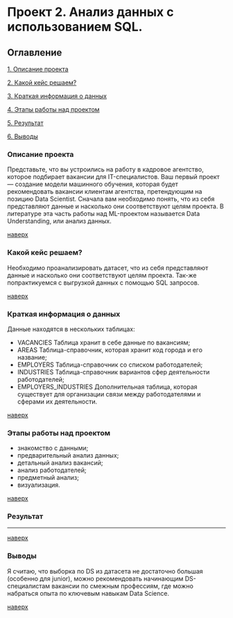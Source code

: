# Проект 2. Анализ данных с использованием SQL.

## Оглавление
[1. Описание проекта](https://github.com/Dennniskoo/data_science/tree/main/Project_2/README.md#Описание-проекта)

[2. Какой кейс решаем?](https://github.com/Dennniskoo/data_science/tree/main/Project_2/README.md#Какой-кейс-решаем)

[3. Краткая информация о данных](https://github.com/Dennniskoo/data_science/tree/main/Project_2/README.md#Краткая-информация-о-данных)

[4. Этапы работы над проектом](https://github.com/Dennniskoo/data_science/tree/main/Project_2/README.md#Этапы-работы-над-проектом)

[5. Результат](https://github.com/Dennniskoo/data_science/tree/main/Project_2/README.md#Результат)

[6. Выводы](https://github.com/Dennniskoo/data_science/tree/main/Project_2/README.md#Выводы)

### Описание проекта

Представьте, что вы устроились на работу в кадровое агентство, которое подбирает вакансии для IT-специалистов. Ваш первый проект — создание модели машинного обучения, которая будет рекомендовать вакансии клиентам агентства, претендующим на позицию Data Scientist. Сначала вам необходимо понять, что из себя представляют данные и насколько они соответствуют целям проекта. В литературе эта часть работы над ML-проектом называется Data Understanding, или анализ данных.

[наверх](https://github.com/Dennniskoo/data_science/tree/main/Project_2/README.md#Оглавление)

### Какой кейс решаем?

Необходимо проанализировать датасет, что из себя представляют данные и насколько они соответствуют целям проекта. Так-же попрактикуемся с выгрузкой данных с помощью SQL запросов.

[наверх](https://github.com/Dennniskoo/data_science/tree/main/Project_2/README.md#Оглавление)


### Краткая информация о данных

Данные находятся в нескольких таблицах: 

* VACANCIES  Таблица хранит в себе данные по вакансиям;
* AREAS  Таблица-справочник, которая хранит код города и его название;
* EMPLOYERS  Таблица-справочник со списком работодателей;
* INDUSTRIES  Таблица-справочник вариантов сфер деятельности работодателей;
* EMPLOYERS_INDUSTRIES  Дополнительная таблица, которая существует для организации связи между работодателями и сферами их деятельности.

[наверх](https://github.com/Dennniskoo/data_science/tree/main/Project_2/README.md#Оглавление)

### Этапы работы над проектом

* знакомство с данными;
* предварительный анализ данных;
* детальный анализ вакансий;
* анализ работодателей;
* предметный анализ;
* визуализация.

[наверх](https://github.com/Dennniskoo/data_science/tree/main/Project_2/README.md#Оглавление)

### Результат

---

[наверх](https://github.com/Dennniskoo/data_science/blob/main/Project_2/README.md#Оглавление)

### Выводы

Я считаю, что выборка по DS из датасета не достаточно большая (особенно для junior), можно рекомендовать начинающим DS-специалистам вакансии по смежным профессиям, где можно набраться опыта по ключевым навыкам Data Science.

[наверх](https://github.com/Dennniskoo/data_science/blob/main/Project_2/README.md#Оглавление)